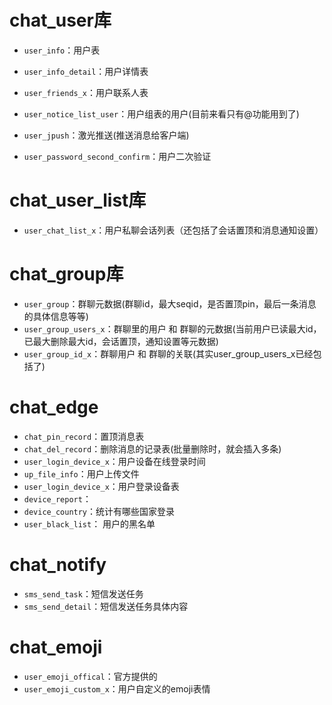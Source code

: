 # chat_user库

- `user_info`：用户表
- `user_info_detail`：用户详情表
- `user_friends_x`：用户联系人表

- `user_notice_list_user`：用户组表的用户(目前来看只有@功能用到了)
- `user_jpush`：激光推送(推送消息给客户端)
- `user_password_second_confirm`：用户二次验证

# chat_user_list库

- `user_chat_list_x`：用户私聊会话列表（还包括了会话置顶和消息通知设置）


# chat_group库

- `user_group`：群聊元数据(群聊id，最大seqid，是否置顶pin，最后一条消息的具体信息等等)
- `user_group_users_x`：群聊里的用户 和 群聊的元数据(当前用户已读最大id，已最大删除最大id，会话置顶，通知设置等元数据)
- `user_group_id_x`：群聊用户 和 群聊的关联(其实user_group_users_x已经包括了)


# chat_edge

- `chat_pin_record`：置顶消息表
- `chat_del_record`：删除消息的记录表(批量删除时，就会插入多条)
- `user_login_device_x`：用户设备在线登录时间
- `up_file_info`：用户上传文件
- `user_login_device_x`：用户登录设备表
- `device_report`：
- `device_country`：统计有哪些国家登录
- `user_black_list`： 用户的黑名单


# chat_notify

- `sms_send_task`：短信发送任务
- `sms_send_detail`：短信发送任务具体内容


# chat_emoji

- `user_emoji_offical`：官方提供的
- `user_emoji_custom_x`：用户自定义的emoji表情